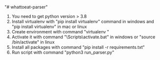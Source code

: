 "# whattoeat-parser" 

1. You need to get python version > 3.8
2. Install virtualenv with "pip install virtualenv" command in windows and "pip install virtualenv" in mac or linux
3. Create environment with command "virtualenv <name of environ>"
4. Activate it with command "<name of environ>\Scripts\activate.bat" in windows or "source <name of environ>/bin/activate" in linux
5. Install all packages with command "pip install -r requirements.txt"
6. Run script with command "python3 run_parser.py"